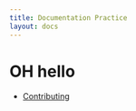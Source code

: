 ```yaml
---
title: Documentation Practice
layout: docs
---
```


# OH hello

- [Contributing](/docs/contributing.html)
